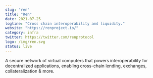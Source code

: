 ```yaml
---
slug: "ren"
title: "Ren"
date: 2021-07-25
logline: "Cross chain interoperability and liquidity."
website: "https://renproject.io/"
category: infra
twitter: https://twitter.com/renprotocol
logo: /img/ren.svg
status: live
---
```


A secure network of virtual computers that powers interoperability for decentralized applications, enabling cross-chain lending, exchanges, collateralization & more.

